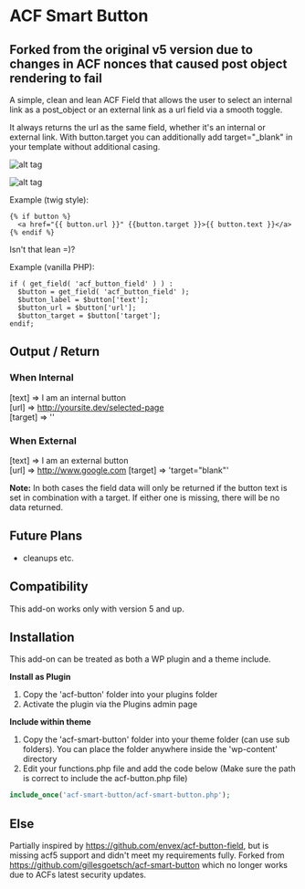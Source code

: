 # ACF Smart Button

## Forked from the original v5 version due to changes in ACF nonces that caused post object rendering to fail

A simple, clean and lean ACF Field that allows the user to select an internal link as a post_object or an external link as a url field via a smooth toggle.

It always returns the url as the same field, whether it's an internal or external link. With button.target you can additionally add target="_blank" in your template without additional casing.

![alt tag](https://cloud.githubusercontent.com/assets/2161918/11077731/e4106c2e-8801-11e5-8c71-ef265a428a3c.png)

![alt tag](https://cloud.githubusercontent.com/assets/2161918/11077733/e5643a06-8801-11e5-93f2-b99aba00e971.png)

Example (twig style):  

```
{% if button %}   
  <a href="{{ button.url }}" {{button.target }}>{{ button.text }}</a>   
{% endif %}
```

Isn't that lean =)?

Example (vanilla PHP):  

```
if ( get_field( 'acf_button_field' ) ) :
  $button = get_field( 'acf_button_field' );
  $button_label = $button['text'];
  $button_url = $button['url'];
  $button_target = $button['target'];
endif;
```

## Output / Return

### When Internal
[text] => I am an internal button   
[url] => http://yoursite.dev/selected-page  
[target] => ''

### When External
[text] => I am an external button  
[url] => http://www.google.com
[target] => 'target="blank"'

**Note:** In both cases the field data will only be returned if the button text is set in combination with a target. If either one is missing, there will be no data returned.

## Future Plans

- cleanups etc.

## Compatibility

This add-on works only with version 5 and up.

## Installation

This add-on can be treated as both a WP plugin and a theme include.

**Install as Plugin**

1. Copy the 'acf-button' folder into your plugins folder
2. Activate the plugin via the Plugins admin page

**Include within theme**

1.	Copy the 'acf-smart-button' folder into your theme folder (can use sub folders). You can place the folder anywhere inside the 'wp-content' directory
2.	Edit your functions.php file and add the code below (Make sure the path is correct to include the acf-button.php file)

```php
include_once('acf-smart-button/acf-smart-button.php');
```

## Else

Partially inspired by https://github.com/envex/acf-button-field, but is missing acf5 support and didn't meet my requirements fully.
Forked from https://github.com/gillesgoetsch/acf-smart-button which no longer works due to ACFs latest security updates.
